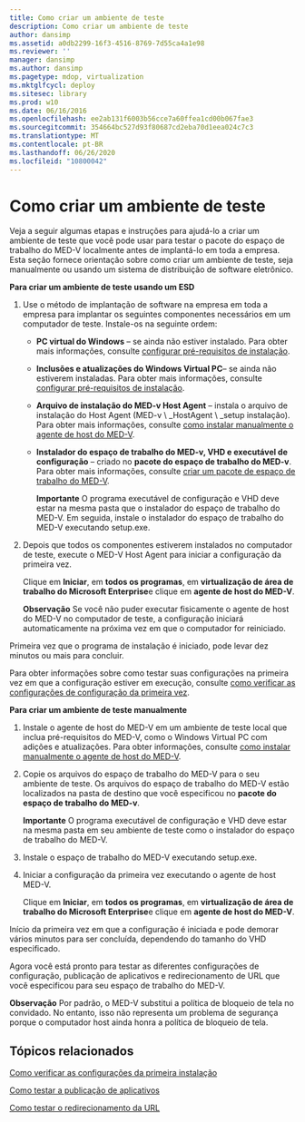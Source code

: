 ```yaml
---
title: Como criar um ambiente de teste
description: Como criar um ambiente de teste
author: dansimp
ms.assetid: a0db2299-16f3-4516-8769-7d55ca4a1e98
ms.reviewer: ''
manager: dansimp
ms.author: dansimp
ms.pagetype: mdop, virtualization
ms.mktglfcycl: deploy
ms.sitesec: library
ms.prod: w10
ms.date: 06/16/2016
ms.openlocfilehash: ee2ab131f6003b56cce7a60ffea1cd00b067fae3
ms.sourcegitcommit: 354664bc527d93f80687cd2eba70d1eea024c7c3
ms.translationtype: MT
ms.contentlocale: pt-BR
ms.lasthandoff: 06/26/2020
ms.locfileid: "10800042"
---
```

# Como criar um ambiente de teste


Veja a seguir algumas etapas e instruções para ajudá-lo a criar um ambiente de teste que você pode usar para testar o pacote do espaço de trabalho do MED-V localmente antes de implantá-lo em toda a empresa. Esta seção fornece orientação sobre como criar um ambiente de teste, seja manualmente ou usando um sistema de distribuição de software eletrônico.

**Para criar um ambiente de teste usando um ESD**

1.  Use o método de implantação de software na empresa em toda a empresa para implantar os seguintes componentes necessários em um computador de teste. Instale-os na seguinte ordem:

    -   **PC virtual do Windows** – se ainda não estiver instalado. Para obter mais informações, consulte [configurar pré-requisitos de instalação](configure-installation-prerequisites.md).

    -   **Inclusões e atualizações do Windows Virtual PC**– se ainda não estiverem instaladas. Para obter mais informações, consulte [configurar pré-requisitos de instalação](configure-installation-prerequisites.md).

    -   **Arquivo de instalação do MED-v Host Agent** – instala o arquivo de instalação do Host Agent (MED-v \ _HostAgent \ _setup instalação). Para obter mais informações, consulte [como instalar manualmente o agente de host do MED-V](how-to-manually-install-the-med-v-host-agent.md).

    -   **Instalador do espaço de trabalho do MED-v, VHD e executável de configuração** – criado no **pacote do espaço de trabalho do MED-v**. Para obter mais informações, consulte [criar um pacote de espaço de trabalho do MED-V](create-a-med-v-workspace-package.md).

        **Importante**  O programa executável de configuração e VHD deve estar na mesma pasta que o instalador do espaço de trabalho do MED-V. Em seguida, instale o instalador do espaço de trabalho do MED-V executando setup.exe.

         

2.  Depois que todos os componentes estiverem instalados no computador de teste, execute o MED-V Host Agent para iniciar a configuração da primeira vez.

    Clique em **Iniciar**, em **todos os programas**, em **virtualização de área de trabalho do Microsoft Enterprise**e clique em **agente de host do MED-V**.

    **Observação**  Se você não puder executar fisicamente o agente de host do MED-V no computador de teste, a configuração iniciará automaticamente na próxima vez em que o computador for reiniciado.

     

Primeira vez que o programa de instalação é iniciado, pode levar dez minutos ou mais para concluir.

Para obter informações sobre como testar suas configurações na primeira vez em que a configuração estiver em execução, consulte [como verificar as configurações de configuração da primeira vez](how-to-verify-first-time-setup-settings.md).

**Para criar um ambiente de teste manualmente**

1.  Instale o agente de host do MED-V em um ambiente de teste local que inclua pré-requisitos do MED-V, como o Windows Virtual PC com adições e atualizações. Para obter informações, consulte [como instalar manualmente o agente de host do MED-V](how-to-manually-install-the-med-v-host-agent.md).

2.  Copie os arquivos do espaço de trabalho do MED-V para o seu ambiente de teste. Os arquivos do espaço de trabalho do MED-V estão localizados na pasta de destino que você especificou no **pacote do espaço de trabalho do MED-v**.

    **Importante**  O programa executável de configuração e VHD deve estar na mesma pasta em seu ambiente de teste como o instalador do espaço de trabalho do MED-V.

     

3.  Instale o espaço de trabalho do MED-V executando setup.exe.

4.  Iniciar a configuração da primeira vez executando o agente de host MED-V.

    Clique em **Iniciar**, em **todos os programas**, em **virtualização de área de trabalho do Microsoft Enterprise**e clique em **agente de host do MED-V**.

Início da primeira vez em que a configuração é iniciada e pode demorar vários minutos para ser concluída, dependendo do tamanho do VHD especificado.

Agora você está pronto para testar as diferentes configurações de configuração, publicação de aplicativos e redirecionamento de URL que você especificou para seu espaço de trabalho do MED-V.

**Observação**  Por padrão, o MED-V substitui a política de bloqueio de tela no convidado. No entanto, isso não representa um problema de segurança porque o computador host ainda honra a política de bloqueio de tela.

 

## Tópicos relacionados


[Como verificar as configurações da primeira instalação](how-to-verify-first-time-setup-settings.md)

[Como testar a publicação de aplicativos](how-to-test-application-publishing.md)

[Como testar o redirecionamento da URL](how-to-test-url-redirection.md)

 

 





